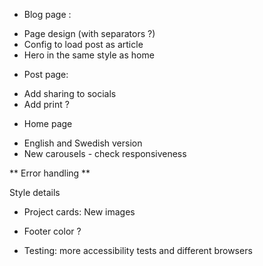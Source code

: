 * Blog page : 
 - Page design (with separators ?)
 - Config to load post as article
 - Hero in the same style as home

* Post page:
 - Add sharing to socials 
 - Add print ?

* Home page
 - English and Swedish version 
 - New carousels - check responsiveness

 ** Error handling **

Style details
* Project cards: New images
* Footer color ? 

* Testing: more accessibility tests and different browsers
